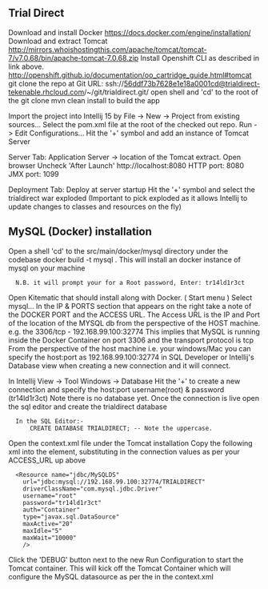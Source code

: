 Trial Direct
------------
Download and install Docker
      https://docs.docker.com/engine/installation/
Download and extract Tomcat 
      http://mirrors.whoishostingthis.com/apache/tomcat/tomcat-7/v7.0.68/bin/apache-tomcat-7.0.68.zip
Install Openshift CLI as described in link above. 
      http://openshift.github.io/documentation/oo_cartridge_guide.html#tomcat
git clone the repo at
       Git URL:    ssh://56ddf73b7628e1e18a0001cd@trialdirect-tekenable.rhcloud.com/~/git/trialdirect.git/
open shell and 'cd' to the root of the git clone
       mvn clean install to build the app

Import the project into Intellij 15 by File -> New -> Project from existing sources...
       Select the pom.xml file at the root of the checked out repo.
Run -> Edit Configurations...
Hit the '+' symbol and add an instance of Tomcat Server

Server Tab:
      Application Server -> location of the Tomcat extract.
      Open browser 
           Uncheck 'After Launch'
           http://localhost:8080 
           HTTP port: 8080
           JMX  port: 1099

Deployment Tab:
      Deploy at server startup
      Hit the '+' symbol and select the trialdirect war exploded 
      (Important to pick exploded as it allows Intellij to update changes to classes and resources on the fly)
           
           
MySQL (Docker) installation
----------------------------
Open a shell
      'cd' to the src/main/docker/mysql directory under the codebase
      docker build -t mysql .
      This will install an docker instance of mysql on your machine

      N.B. it will prompt your for a Root password, Enter: tr14ld1r3ct
      
      
Open Kitematic that should install along with Docker. ( Start menu )
      Select mysql...
            In the IP & PORTS section that appears on the right take a note of the 
            DOCKER PORT and the ACCESS URL.
            The Access URL is the IP and Port of the location of the MYSQL db from the perspective of the HOST machine.
            e.g. the 3306/tcp   -   192.168.99.100:32774
            This implies that MySQL is running inside the Docker Container on port 3306 and the transport protocol is tcp
            From the perspective of the host machine i.e. your windows/Mac you can specify the host:port as 192.168.99.100:32774 
            in SQL Developer or Intellij's Database view when creating a new connection and it will connect.
            
In Intellij
      View -> Tool Windows -> Database
      Hit the '+' to create a new connection and specify the host:port username(root) & password (tr14ld1r3ct)
      Note there is no database yet. 
      Once the connection is live open the sql editor and create the trialdirect database
      
      In the SQL Editor:-
          CREATE DATABASE TRIALDIRECT; -- Note the uppercase.
      
Open the context.xml file under the Tomcat installation
      Copy the following xml into the <Context> element,
          substituting in the connection values as per your ACCESS_URL up above
      
      <Resource name="jdbc/MySQLDS"
        url="jdbc:mysql://192.168.99.100:32774/TRIALDIRECT"
        driverClassName="com.mysql.jdbc.Driver"
        username="root"
        password="tr14ld1r3ct"
        auth="Container"
        type="javax.sql.DataSource"
        maxActive="20"
        maxIdle="5"
        maxWait="10000"
        />
  
Click the 'DEBUG' button next to the new Run Configuration to start the Tomcat container. 
This will kick off the Tomcat Container which will configure the MySQL datasource as per the <Resource> in the context.xml
